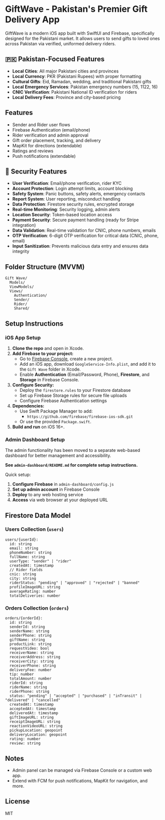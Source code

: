 # GiftWave - Pakistan's Premier Gift Delivery App

GiftWave is a modern iOS app built with SwiftUI and Firebase, specifically designed for the Pakistani market. It allows users to send gifts to loved ones across Pakistan via verified, uniformed delivery riders.

## 🇵🇰 Pakistan-Focused Features
- **Local Cities**: All major Pakistani cities and provinces
- **Local Currency**: PKR (Pakistani Rupees) with proper formatting
- **Cultural Gifts**: Eid, Ramadan, wedding, and traditional Pakistani gifts
- **Local Emergency Services**: Pakistan emergency numbers (15, 1122, 16)
- **CNIC Verification**: Pakistani National ID verification for riders
- **Local Delivery Fees**: Province and city-based pricing

## Features
- Sender and Rider user flows
- Firebase Authentication (email/phone)
- Rider verification and admin approval
- Gift order placement, tracking, and delivery
- MapKit for directions (extendable)
- Ratings and reviews
- Push notifications (extendable)

## 🔐 Security Features
- **User Verification**: Email/phone verification, rider KYC
- **Account Protection**: Login attempt limits, account blocking
- **Safety System**: Panic buttons, safety alerts, emergency contacts
- **Report System**: User reporting, misconduct handling
- **Data Protection**: Firestore security rules, encrypted storage
- **Real-time Monitoring**: Security logging, admin alerts
- **Location Security**: Token-based location access
- **Payment Security**: Secure payment handling (ready for Stripe integration)
- **Data Validation**: Real-time validation for CNIC, phone numbers, emails
- **OTP Verification**: 6-digit OTP verification for critical data (CNIC, phone, email)
- **Input Sanitization**: Prevents malicious data entry and ensures data integrity

## Folder Structure (MVVM)
```
Gift Wave/
  Models/
  ViewModels/
  Views/
    Authentication/
    Sender/
    Rider/
    Shared/
```

## Setup Instructions

### iOS App Setup
1. **Clone the repo** and open in Xcode.
2. **Add Firebase to your project:**
   - Go to [Firebase Console](https://console.firebase.google.com/), create a new project.
   - Add an iOS app, download `GoogleService-Info.plist`, and add it to the `Gift Wave` folder in Xcode.
   - Enable **Authentication** (Email/Password, Phone), **Firestore**, and **Storage** in Firebase Console.
3. **Configure Security:**
   - Deploy the `firestore.rules` to your Firestore database
   - Set up Firebase Storage rules for secure file uploads
   - Configure Firebase Authentication settings
4. **Dependencies:**
   - Use Swift Package Manager to add:
     - `https://github.com/firebase/firebase-ios-sdk.git`
   - Or use the provided `Package.swift`.
5. **Build and run** on iOS 16+.

### Admin Dashboard Setup
The admin functionality has been moved to a separate web-based dashboard for better management and accessibility.

**See `admin-dashboard/README.md` for complete setup instructions.**

Quick setup:
1. **Configure Firebase** in `admin-dashboard/config.js`
2. **Set up admin account** in Firebase Console
3. **Deploy** to any web hosting service
4. **Access** via web browser at your deployed URL

## Firestore Data Model
### Users Collection (`users`)
```
users/{userId}:
  id: string
  email: string
  phoneNumber: string
  fullName: string
  userType: "sender" | "rider"
  createdAt: timestamp
  // Rider fields
  cnic: string
  city: string
  riderStatus: "pending" | "approved" | "rejected" | "banned"
  profileImageURL: string
  averageRating: number
  totalDeliveries: number
```

### Orders Collection (`orders`)
```
orders/{orderId}:
  id: string
  senderId: string
  senderName: string
  senderPhone: string
  giftName: string
  productLink: string
  requestVideo: bool
  receiverName: string
  receiverAddress: string
  receiverCity: string
  receiverPhone: string
  deliveryFee: number
  tip: number
  totalAmount: number
  riderId: string
  riderName: string
  riderPhone: string
  status: "pending" | "accepted" | "purchased" | "inTransit" | "delivered" | "cancelled"
  createdAt: timestamp
  acceptedAt: timestamp
  deliveredAt: timestamp
  giftImageURL: string
  receiptImageURL: string
  reactionVideoURL: string
  pickupLocation: geopoint
  deliveryLocation: geopoint
  rating: number
  review: string
```

## Notes
- Admin panel can be managed via Firebase Console or a custom web app.
- Extend with FCM for push notifications, MapKit for navigation, and more.

## License
MIT 